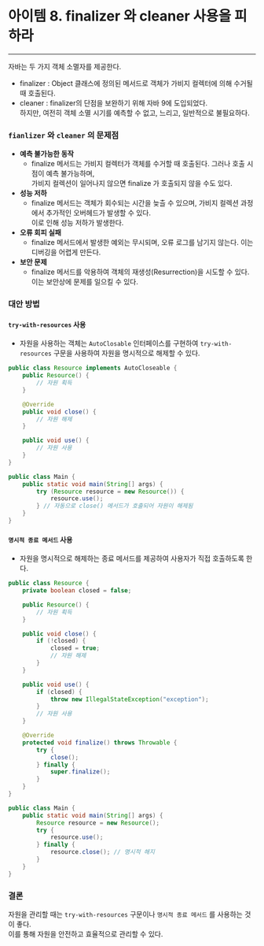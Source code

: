 # 아이템 8. finalizer 와 cleaner 사용을 피하라

------

자바는 두 가지 객체 소멸자를 제공한다.

- finalizer : Object 클래스에 정의된 메서드로 객체가 가비지 컬렉터에 의해 수거될 때 호출된다.
- cleaner : finalizer의 단점을 보완하기 위해 자바 9에 도입되었다.  
  하지만, 여전히 객체 소멸 시기를 예측할 수 없고, 느리고, 일반적으로 불필요하다.

### `fianlizer` 와 `cleaner` 의 문제점

- **예측 불가능한 동작**
    - finalize 메서드는 가비지 컬렉터가 객체를 수거할 때 호출된다. 그러나 호출 시점이 예측 불가능하며,  
        가비지 컬렉션이 일어나지 않으면 finalize 가 호출되지 않을 수도 있다.
- **성능 저하**
    - finalize 메서드는 객체가 회수되는 시간을 늦츨 수 있으며, 가비지 컬렉션 과정에서 추가적인 오버헤드가 발생할 수 있다.  
        이로 인해 성능 저하가 발생한다.
- **오류 회피 실패**
    - finalize 메서드에서 발생한 예외는 무시되며, 오류 로그를 남기지 않는다. 이는 디버깅을 어렵게 만든다.
- **보안 문제**
    - finalize 메서드를 악용하여 객체의 재생성(Resurrection)을 시도할 수 있다. 이는 보안상에 문제를 일으킬 수 있다.

### 대안 방법

#### `try-with-resources` 사용
- 자원을 사용하는 객체는 `AutoClosable` 인터페이스를 구현하여 `try-with-resources` 구문을 사용하여 자원을 명시적으로 해제할 수 있다.

```java
public class Resource implements AutoCloseable {
    public Resource() {
        // 자원 획득
    }

    @Override
    public void close() {
        // 자원 해제
    }

    public void use() {
        // 자원 사용
    }
}
```

```java
public class Main {
    public static void main(String[] args) {
        try (Resource resource = new Resource()) {
            resource.use();
        } // 자동으로 close() 메서드가 호출되어 자원이 해제됨
    }
}
```


#### `명시적 종료 메서드` 사용
- 자원을 명시적으로 해제하는 종료 메서드를 제공하여 사용자가 직접 호출하도록 한다.

```java
public class Resource {
    private boolean closed = false;

    public Resource() {
        // 자원 획득
    }

    public void close() {
        if (!closed) {
            closed = true;
            // 자원 해제
        }
    }

    public void use() {
        if (closed) {
            throw new IllegalStateException("exception");
        }
        // 자원 사용
    }

    @Override
    protected void finalize() throws Throwable {
        try {
            close();
        } finally {
            super.finalize();
        }
    }
}
```

```java
public class Main {
    public static void main(String[] args) {
        Resource resource = new Resource();
        try {
            resource.use();
        } finally {
            resource.close(); // 명시적 해지
        }
    }
}
```

### 결론 
자원을 관리할 때는 `try-with-resources` 구문이나 `명시적 종료 메서드` 를 사용하는 것이 좋다.  
이를 통해 자원을 안전하고 효율적으로 관리할 수 있다.
